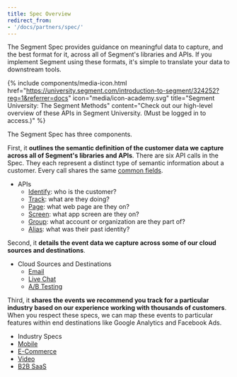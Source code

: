 ```yaml
---
title: Spec Overview
redirect_from:
- '/docs/partners/spec/'
---
```


The Segment Spec provides guidance on meaningful data to capture, and the best format for it, across all of Segment's libraries and APIs. If you implement Segment using these formats, it's simple to translate your data to downstream tools.

{% include components/media-icon.html href="https://university.segment.com/introduction-to-segment/324252?reg=1&referrer=docs" icon="media/icon-academy.svg" title="Segment University: The Segment Methods" content="Check out our high-level overview of these APIs in Segment University. (Must be logged in to access.)" %}

The Segment Spec has three components.

First, it **outlines the semantic definition of the customer data we capture across all of Segment's libraries and APIs**.  There are six API calls in the Spec. They each represent a distinct type of semantic information about a customer. Every call shares the same [common fields](/docs/connections/spec/common/).
- APIs
  - [Identify](/docs/connections/spec/identify/): who is the customer?
  - [Track](/docs/connections/spec/track/): what are they doing?
  - [Page](/docs/connections/spec/page/): what web page are they on?
  - [Screen](/docs/connections/spec/screen/): what app screen are they on?
  - [Group](/docs/connections/spec/group/): what account or organization are they part of?
  - [Alias](/docs/connections/spec/alias/): what was their past identity?

Second, it **details the event data we capture across some of our cloud sources and destinations**.
- Cloud Sources and Destinations
  - [Email](/docs/connections/spec/email/)
  - [Live Chat](/docs/connections/spec/live-chat/)
  - [A/B Testing](/docs/connections/spec/ab-testing/)

Third, it **shares the events we recommend you track for a particular industry based on our experience working with thousands of customers**. When you respect these specs, we can map these events to particular features within end destinations like Google Analytics and Facebook Ads.
- Industry Specs
 - [Mobile](/docs/connections/spec/mobile/)
 - [E-Commerce](/docs/connections/spec/ecommerce/v2/)
 - [Video](/docs/connections/spec/video/)
 - [B2B SaaS](/docs/connections/spec/b2b-saas/)

